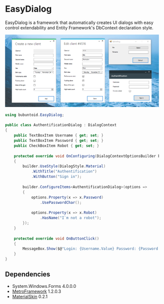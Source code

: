 # EasyDialog
EasyDialog is a framework that automatically creates UI dialogs with easy control extendability and Entity Framework's DbContext declaration style.

<p align="center">
  <img src="https://github.com/bubuntoid/EasyDialog/raw/base-architecture/assets/Screenshot_1.png" alt="Sublime's custom image"/>
</p>

```csharp
using bubuntoid.EasyDialog;

public class AuthentificationDialog : DialogContext
{
    public TextBoxItem Username { get; set; }
    public TextBoxItem Password { get; set; }
    public CheckBoxItem Robot { get; set; }

    protected override void OnConfiguring(DialogContextOptionsBuilder builder)
    {
        builder.UseStyle(DialogStyle.Material)
            .WithTitle("Authentification")
            .WithButton("Sign in");

        builder.ConfigureItems<AuthentificationDialog>(options =>
        {
            options.Property(x => x.Password)
                .UsePasswordChar();

            options.Property(x => x.Robot)
                .HasName("I`m not a robot");
        });
    }

    protected override void OnButtonClick()
    {
        MessageBox.Show($@"Login: {Username.Value} Password: {Password.Value}");
    }
}
```

## Dependencies
- System.Windows.Forms 4.0.0.0
- [MetroFramework](https://github.com/thielj/MetroFramework) 1.2.0.3
- [MaterialSkin](https://github.com/IgnaceMaes/MaterialSkin) 0.2.1
